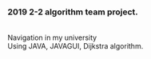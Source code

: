 <h3> 2019 2-2 algorithm team project. </h3>
 <br> Navigation in my university
 <br> Using JAVA, JAVAGUI, Dijkstra algorithm.

